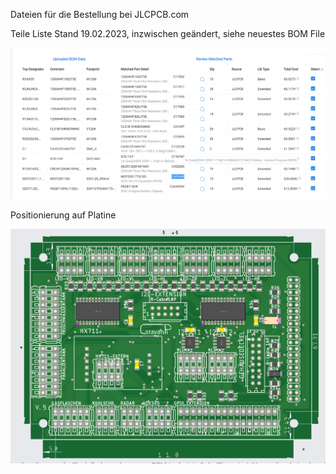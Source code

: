 Dateien für die Bestellung bei JLCPCB.com

Teile Liste Stand 19.02.2023, inzwischen geändert, siehe neuestes BOM File

![CaravanPiPlatine](https://github.com/spitzlbergerj/CaravanPi/raw/master/circuit-board/V5/JLCPCB/part-List-2023-02-23%20083711.png) 

Positionierung auf Platine

![CaravanPiPlatine](https://github.com/spitzlbergerj/CaravanPi/raw/master/circuit-board/V5/JLCPCB/part-placement-2023-04-11.png) 
